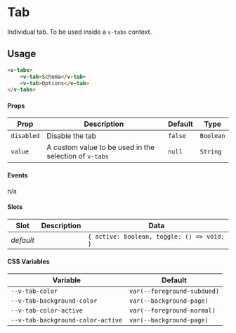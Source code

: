 # Tab

Individual tab. To be used inside a `v-tabs` context.

## Usage

```html
<v-tabs>
	<v-tab>Schema</v-tab>
	<v-tab>Options</v-tab>
</v-tabs>
```

#### Props

| Prop       | Description                                            | Default | Type      |
| ---------- | ------------------------------------------------------ | ------- | --------- |
| `disabled` | Disable the tab                                        | `false` | `Boolean` |
| `value`    | A custom value to be used in the selection of `v-tabs` | `null`  | `String`  |

#### Events

n/a

#### Slots

| Slot      | Description | Data                                       |
| --------- | ----------- | ------------------------------------------ |
| _default_ |             | `{ active: boolean, toggle: () => void; }` |

#### CSS Variables

| Variable                          | Default                     |
| --------------------------------- | --------------------------- |
| `--v-tab-color`                   | `var(--foreground-subdued)` |
| `--v-tab-background-color`        | `var(--background-page)`    |
| `--v-tab-color-active`            | `var(--foreground-normal)`  |
| `--v-tab-background-color-active` | `var(--background-page)`    |
